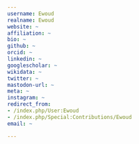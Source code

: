 ```yaml
---
username: Ewoud
realname: Ewoud
website: ~
affiliation: ~
bio: ~
github: ~
orcid: ~
linkedin: ~
googlescholar: ~
wikidata: ~
twitter: ~
mastodon-url: ~
meta: ~
instagram: ~
redirect_from:
- /index.php/User:Ewoud
- /index.php/Special:Contributions/Ewoud
email: ~

---
```

